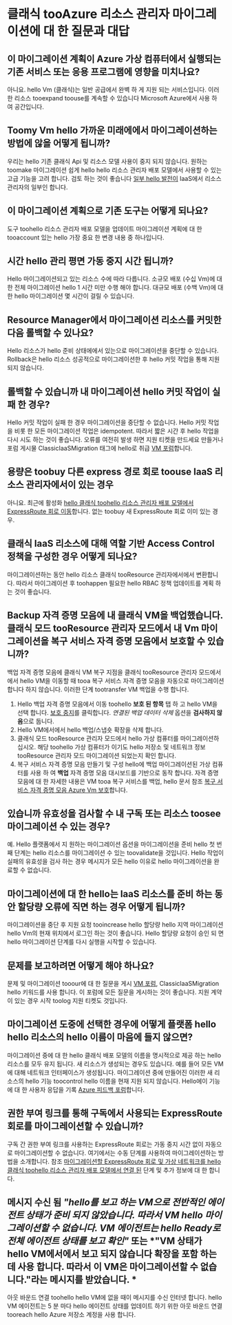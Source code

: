 # <a name="frequently-asked-questions-about-classic-tooazure-resource-manager-migration"></a>클래식 tooAzure 리소스 관리자 마이그레이션에 대 한 질문과 대답

## <a name="does-this-migration-plan-affect-any-of-my-existing-services-or-applications-that-run-on-azure-virtual-machines"></a>이 마이그레이션 계획이 Azure 가상 컴퓨터에서 실행되는 기존 서비스 또는 응용 프로그램에 영향을 미치나요? 

아니요. hello Vm (클래식)는 일반 공급에서 완벽 하 게 지원 되는 서비스입니다. 이러한 리소스 tooexpand toouse를 계속할 수 있습니다 Microsoft Azure에서 사용 하 여 공간입니다.

## <a name="what-happens-toomy-vms-if-i-dont-plan-on-migrating-in-hello-near-future"></a>Toomy Vm hello 가까운 미래에에서 마이그레이션하는 방법에 않을 어떻게 됩니까? 

우리는 hello 기존 클래식 Api 및 리소스 모델 사용이 중지 되지 않습니다. 원하는 toomake 마이그레이션 쉽게 hello hello 리소스 관리자 배포 모델에서 사용할 수 있는 고급 기능을 고려 합니다. 검토 하는 것이 좋습니다 [일부 hello 발전이](../articles/azure-resource-manager/resource-manager-deployment-model.md) IaaS에서 리소스 관리자의 일부인 합니다.

## <a name="what-does-this-migration-plan-mean-for-my-existing-tooling"></a>이 마이그레이션 계획으로 기존 도구는 어떻게 되나요? 

도구 toohello 리소스 관리자 배포 모델을 업데이트 마이그레이션 계획에 대 한 tooaccount 있는 hello 가장 중요 한 변경 내용 중 하나입니다.

## <a name="how-long-will-hello-management-plane-downtime-be"></a>시간 hello 관리 평면 가동 중지 시간 됩니까? 

Hello 마이그레이션되고 있는 리소스 수에 따라 다릅니다. 소규모 배포 (수십 Vm)에 대 한 전체 마이그레이션 hello 1 시간 미만 수행 해야 합니다. 대규모 배포 (수백 Vm)에 대 한 hello 마이그레이션 몇 시간이 걸릴 수 있습니다.

## <a name="can-i-roll-back-after-my-migrating-resources-are-committed-in-resource-manager"></a>Resource Manager에서 마이그레이션 리소스를 커밋한 다음 롤백할 수 있나요? 

Hello 리소스가 hello 준비 상태에에서 있는으로 마이그레이션을 중단할 수 있습니다. Rollback은 hello 리소스 성공적으로 마이그레이션한 후 hello 커밋 작업을 통해 지원 되지 않습니다.

## <a name="can-i-roll-back-my-migration-if-hello-commit-operation-fails"></a>롤백할 수 있습니까 내 마이그레이션 hello 커밋 작업이 실패 한 경우? 

Hello 커밋 작업이 실패 한 경우 마이그레이션을 중단할 수 없습니다. Hello 커밋 작업을 비롯 한 모든 마이그레이션 작업은 idempotent. 따라서 짧은 시간 후 hello 작업을 다시 시도 하는 것이 좋습니다. 오류를 여전히 발생 하면 지원 티켓을 만드세요 만들거나 포럼 게시물 ClassicIaaSMigration 태그에 hello로 취급 [VM 포럼](https://social.msdn.microsoft.com/Forums/azure/home?forum=WAVirtualMachinesforWindows)합니다.

## <a name="do-i-have-toobuy-another-express-route-circuit-if-i-have-toouse-iaas-under-resource-manager"></a>용량은 toobuy 다른 express 경로 회로 toouse IaaS 리소스 관리자에서이 있는 경우 

아니요. 최근에 활성화 [hello 클래식 toohello 리소스 관리자 배포 모델에서 ExpressRoute 회로 이동](../articles/expressroute/expressroute-move.md)합니다. 없는 toobuy 새 ExpressRoute 회로 이미 있는 경우.

## <a name="what-if-i-had-configured-role-based-access-control-policies-for-my-classic-iaas-resources"></a>클래식 IaaS 리소스에 대해 역할 기반 Access Control 정책을 구성한 경우 어떻게 되나요? 

마이그레이션하는 동안 hello 리소스 클래식 tooResource 관리자에서에서 변환합니다. 따라서 마이그레이션 후 toohappen 필요한 hello RBAC 정책 업데이트를 계획 하는 것이 좋습니다.

## <a name="i-backed-up-my-classic-vms-in-a-backup-vault-can-i-migrate-my-vms-from-classic-mode-tooresource-manager-mode-and-protect-them-in-a-recovery-services-vault"></a>Backup 자격 증명 모음에 내 클래식 VM을 백업했습니다. 클래식 모드 tooResource 관리자 모드에서 내 Vm 마이그레이션을 복구 서비스 자격 증명 모음에서 보호할 수 있습니까? 

백업 자격 증명 모음에 클래식 VM 복구 지점을 클래식 tooResource 관리자 모드에서에서 hello VM을 이동할 때 tooa 복구 서비스 자격 증명 모음을 자동으로 마이그레이션합니다 하지 않습니다. 이러한 단계 tootransfer VM 백업을 수행 합니다.

1. Hello 백업 자격 증명 모음에서 이동 toohello **보호 된 항목** 탭 하 고 hello VM을 선택 합니다. [보호 중지](../articles/backup/backup-azure-manage-vms-classic.md#stop-protecting-virtual-machines)를 클릭합니다. *연결된 백업 데이터 삭제* 옵션을 **검사하지 않음**으로 둡니다.
2. Hello VM에서에서 hello 백업/스냅숏 확장을 삭제 합니다.
3. 클래식 모드 tooResource 관리자 모드에서 hello 가상 컴퓨터를 마이그레이션하십시오. 해당 toohello 가상 컴퓨터가 이기도 hello 저장소 및 네트워크 정보 tooResource 관리자 모드 마이그레이션 되었는지 확인 합니다.
4. 복구 서비스 자격 증명 모음 만들기 및 구성 hello에 백업 마이그레이션된 가상 컴퓨터를 사용 하 여 **백업** 자격 증명 모음 대시보드를 기반으로 동작 합니다. 자격 증명 모음에 대 한 자세한 내용은 VM tooa 복구 서비스를 백업, hello 문서 참조 [복구 서비스 자격 증명 모음 Azure Vm 보호](../articles/backup/backup-azure-vms-first-look-arm.md)합니다.

## <a name="can-i-validate-my-subscription-or-resources-toosee-if-theyre-capable-of-migration"></a>있습니까 유효성을 검사할 수 내 구독 또는 리소스 toosee 마이그레이션 수 있는 경우? 

예. Hello 플랫폼에서 지 원하는 마이그레이션 옵션을 마이그레이션을 준비 hello 첫 번째 단계는 hello 리소스를 마이그레이션 수 있는 toovalidate을 것입니다. Hello 작업이 실패의 유효성을 검사 하는 경우 메시지가 모든 hello 이유로 hello 마이그레이션을 완료할 수 없습니다.

## <a name="what-happens-if-i-run-into-a-quota-error-while-preparing-hello-iaas-resources-for-migration"></a>마이그레이션에 대 한 hello는 IaaS 리소스를 준비 하는 동안 할당량 오류에 직면 하는 경우 어떻게 됩니까? 

마이그레이션을 중단 후 지원 요청 tooincrease hello 할당량 hello 지역 마이그레이션 hello Vm의 현재 위치에서 로그인 하는 것이 좋습니다. Hello 할당량 요청이 승인 되 면 hello 마이그레이션 단계를 다시 실행을 시작할 수 있습니다.

## <a name="how-do-i-report-an-issue"></a>문제를 보고하려면 어떻게 해야 하나요? 

문제 및 마이그레이션 tooour에 대 한 질문을 게시 [VM 포럼](https://social.msdn.microsoft.com/Forums/azure/home?forum=WAVirtualMachinesforWindows), ClassicIaaSMigration hello 키워드를 사용 합니다. 이 포럼에 모든 질문을 게시하는 것이 좋습니다. 지원 계약이 있는 경우 시작 toolog 지원 티켓도 것입니다.

## <a name="what-if-i-dont-like-hello-names-of-hello-resources-that-hello-platform-chose-during-migration"></a>마이그레이션 도중에 선택한 경우에 어떻게 플랫폼 hello hello 리소스의 hello 이름이 마음에 들지 않으면? 

마이그레이션 중에 대 한 hello 클래식 배포 모델의 이름을 명시적으로 제공 하는 hello 리소스를 모두 유지 됩니다. 새 리소스가 생성되는 경우도 있습니다. 예를 들어 모든 VM에 대해 네트워크 인터페이스가 생성됩니다. 마이그레이션 중에 만들어진 이러한 새 리소스의 hello 기능 toocontrol hello 이름을 현재 지원 되지 않습니다. Hello에이 기능에 대 한 사용자 응답을 기록 [Azure 피드백 포럼](http://feedback.azure.com)합니다.

## <a name="can-i-migrate-expressroute-circuits-used-across-subscriptions-with-authorization-links"></a>권한 부여 링크를 통해 구독에서 사용되는 ExpressRoute 회로를 마이그레이션할 수 있습니까? 

구독 간 권한 부여 링크를 사용하는 ExpressRoute 회로는 가동 중지 시간 없이 자동으로 마이그레이션할 수 없습니다. 여기에서는 수동 단계를 사용하여 마이그레이션하는 방법을 소개합니다. 참조 [마이그레이션할 ExpressRoute 회로 및 가상 네트워크를 hello 클래식 toohello 리소스 관리자 배포 모델에서 연결 된](../articles/expressroute/expressroute-migration-classic-resource-manager.md) 단계 및 추가 정보에 대 한 합니다.

## <a name="i-got-a-message-vm-is-reporting-hello-overall-agent-status-as-not-ready-hence-hello-vm-cannot-be-migrated-ensure-that-hello-vm-agent-is-reporting-overall-agent-status-as-ready-or-vm-contains-extension-whose-status-is-not-being-reported-from-hello-vm-hence-this-vm-cannot-be-migrated-"></a>메시지 수신 됨 *"hello를 보고 하는 VM으로 전반적인 에이전트 상태가 준비 되지 않았습니다. 따라서 VM hello 마이그레이션할 수 없습니다. VM 에이전트는 hello Ready로 전체 에이전트 상태를 보고 확인"* 또는 *"VM 상태가 hello VM에서에서 보고 되지 않습니다 확장을 포함 하는 데 사용 합니다. 따라서 이 VM은 마이그레이션할 수 없습니다."라는 메시지를 받았습니다. *

아웃 바운드 연결 toohello hello VM에 없을 때이 메시지를 수신 인터넷 합니다. hello VM 에이전트는 5 분 마다 hello 에이전트 상태를 업데이트 하기 위한 아웃 바운드 연결 tooreach hello Azure 저장소 계정을 사용 합니다.
